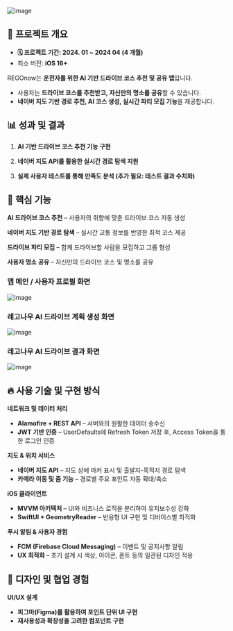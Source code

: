 
![image](https://github.com/user-attachments/assets/5d03dff3-e4d6-4ded-8a42-0ab154bd7e42)

## 📌 프로젝트 개요
- **🗓️ 프로젝트 기간: 2024. 01 ~ 2024 04 (4 개월)**
- 최소 버전: **iOS 16+**

REGOnow는 **운전자를 위한 AI 기반 드라이브 코스 추천 및 공유 앱**입니다.   
- 사용자는 **드라이브 코스를 추천받고, 자신만의 명소를 공유**할 수 있습니다.
- **네이버 지도 기반 경로 추천, AI 코스 생성, 실시간 파티 모집 기능**을 제공합니다.





## 📊 **성과 및 결과**
1. **AI 기반 드라이브 코스 추천 기능 구현**

2. **네이버 지도 API를 활용한 실시간 경로 탐색 지원**

3. **실제 사용자 테스트를 통해 만족도 분석 (추가 필요: 테스트 결과 수치화)**

## 🎯 **핵심 기능**

**AI 드라이브 코스 추천** – 사용자의 취향에 맞춘 드라이브 코스 자동 생성

**네이버 지도 기반 경로 탐색** – 실시간 교통 정보를 반영한 최적 코스 제공

**드라이브 파티 모집** – 함께 드라이브할 사람을 모집하고 그룹 형성

**사용자 명소 공유** – 자신만의 드라이브 코스 및 명소를 공유

### 앱 메인 / 사용자 프로필 화면


![image](https://github.com/user-attachments/assets/127ad073-d4aa-4fb9-afc8-20b1b739c4da)


### 레고나우 AI 드라이브 계획 생성 화면

![image](https://github.com/user-attachments/assets/a33d6b98-37eb-4b48-adcd-563d83491707)


### 레고나우 AI 드라이브 결과 화면

![image](https://github.com/user-attachments/assets/0ffd04ac-8b44-412c-b762-f93acae2891b)

  

## 🔥 **사용 기술 및 구현 방식**

**네트워크 및 데이터 처리**

- **Alamofire + REST API** – 서버와의 원활한 데이터 송수신
- **JWT 기반 인증** – UserDefaults에 Refresh Token 저장 후, Access Token을 통한 로그인 인증

**지도 & 위치 서비스**

- **네이버 지도 API** – 지도 상에 마커 표시 및 출발지-목적지 경로 탐색
- **카메라 이동 및 줌 기능** – 경로별 주요 포인트 자동 확대/축소

**iOS 클라이언트**

- **MVVM 아키텍처** – UI와 비즈니스 로직을 분리하여 유지보수성 강화
- **SwiftUI + GeometryReader** – 반응형 UI 구현 및 디바이스별 최적화

**푸시 알림 & 사용자 경험**

- **FCM (Firebase Cloud Messaging)** – 이벤트 및 공지사항 알림
- **UX 최적화** – 초기 설계 시 색상, 아이콘, 폰트 등의 일관된 디자인 적용

## 🎨 **디자인 및 협업 경험**

**UI/UX 설계**

- **피그마(Figma)를 활용하여 포인트 단위 UI 구현**
- **재사용성과 확장성을 고려한 컴포넌트 구현**
